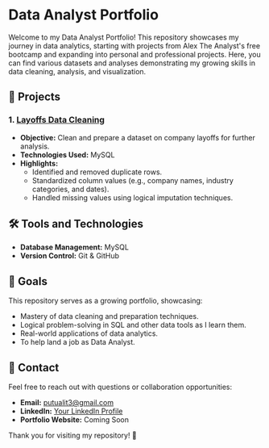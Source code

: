# Data Analyst Portfolio

Welcome to my Data Analyst Portfolio! This repository showcases my journey in data analytics, starting with projects from Alex The Analyst's free bootcamp and expanding into personal and professional projects. Here, you can find various datasets and analyses demonstrating my growing skills in data cleaning, analysis, and visualization.

## 📂 Projects

### 1. [Layoffs Data Cleaning](Layoffs/README.md)
- **Objective:** Clean and prepare a dataset on company layoffs for further analysis.
- **Technologies Used:** MySQL
- **Highlights:**
  - Identified and removed duplicate rows.
  - Standardized column values (e.g., company names, industry categories, and dates).
  - Handled missing values using logical imputation techniques.

## 🛠️ Tools and Technologies
- **Database Management:** MySQL
- **Version Control:** Git & GitHub

## 🚀 Goals
This repository serves as a growing portfolio, showcasing:
- Mastery of data cleaning and preparation techniques.
- Logical problem-solving in SQL and other data tools as I learn them.
- Real-world applications of data analytics.
- To help land a job as Data Analyst.

## 📧 Contact
Feel free to reach out with questions or collaboration opportunities:
- **Email:** [putualit3@gmail.com](mailto:putualit3@gmail.com)
- **LinkedIn:** [Your LinkedIn Profile](https://www.linkedin.com/in/alit-putradana/)
- **Portfolio Website:** Coming Soon

Thank you for visiting my repository! 🙌


